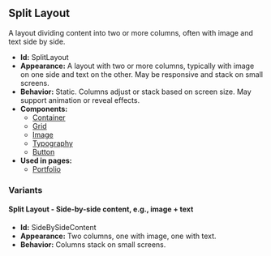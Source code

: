 ## Split Layout
A layout dividing content into two or more columns, often with image and text side by side.
- **Id:** SplitLayout
- **Appearance:** A layout with two or more columns, typically with image on one side and text on the other. May be responsive and stack on small screens.
- **Behavior:** Static. Columns adjust or stack based on screen size. May support animation or reveal effects.
- **Components:**
  - [Container](components.md#container)
  - [Grid](components.md#grid)
  - [Image](components.md#image)
  - [Typography](components.md#typography)
  - [Button](components.md#button)
- **Used in pages:**
  - [Portfolio](pages.md#portfolio)
### Variants
#### Split Layout - **Side-by-side content, e.g., image + text**
- **Id:** SideBySideContent
- **Appearance:** Two columns, one with image, one with text.
- **Behavior:** Columns stack on small screens.
